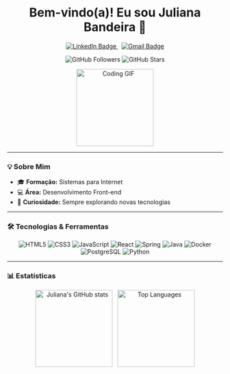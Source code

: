 <h1 align="center">Bem-vindo(a)! Eu sou Juliana Bandeira 👋</h1>

<p align="center">
  <a href="https://www.linkedin.com/in/juliana-bandeira-desenvolvedora-web](https://www.linkedin.com/in/juliana-bandeira-desenvolvedoraweb/">
    <img src="https://img.shields.io/badge/-LinkedIn-0A66C2?style=for-the-badge&logo=linkedin&logoColor=white" alt="LinkedIn Badge"/>
  </a>
  &nbsp;
  <a href="mailto:julianafbbarbosa@gmail.com">
    <img src="https://img.shields.io/badge/-Gmail-D14836?style=for-the-badge&logo=gmail&logoColor=white" alt="Gmail Badge"/>
  </a>
</p>

<p align="center">
  <img src="https://img.shields.io/github/followers/JulianafBandeira?label=Seguidores&style=social" alt="GitHub Followers" />
  <img src="https://img.shields.io/github/stars/JulianafBandeira?label=Stars&style=social" alt="GitHub Stars" />
</p>

<p align="center">
  <img src="https://media.giphy.com/media/QTfX9Ejfra3ZmNxh6B/giphy.gif" alt="Coding GIF" height="180" />
</p>

---

### 💡 Sobre Mim

- 🎓 **Formação:** Sistemas para Internet  
- 💻 **Área:** Desenvolvimento Front-end  
- 🔎 **Curiosidade:** Sempre explorando novas tecnologias

---

### 🛠️ Tecnologias & Ferramentas

<p align="center">
  <img src="https://img.shields.io/badge/HTML5-E34F26?style=for-the-badge&logo=html5&logoColor=white" alt="HTML5" />
  <img src="https://img.shields.io/badge/CSS3-1572B6?style=for-the-badge&logo=css3&logoColor=white" alt="CSS3" />
  <img src="https://img.shields.io/badge/JavaScript-F7DF1E?style=for-the-badge&logo=javascript&logoColor=black" alt="JavaScript" />
  <img src="https://img.shields.io/badge/React-20232A?style=for-the-badge&logo=react&logoColor=61DAFB" alt="React" />
  <img src="https://img.shields.io/badge/Spring-6DB33F?style=for-the-badge&logo=spring&logoColor=white" alt="Spring" />
  <img src="https://img.shields.io/badge/Java-007396?style=for-the-badge&logo=java&logoColor=white" alt="Java" />
  <img src="https://img.shields.io/badge/Docker-2496ED?style=for-the-badge&logo=docker&logoColor=white" alt="Docker" />
  <img src="https://img.shields.io/badge/PostgreSQL-336791?style=for-the-badge&logo=postgresql&logoColor=white" alt="PostgreSQL" />
  <img src="https://img.shields.io/badge/Python-3776AB?style=for-the-badge&logo=python&logoColor=white" alt="Python" />
</p>

---

### 📊 Estatísticas

<p align="center">
  <img height="180em" src="https://github-readme-stats.vercel.app/api?username=JulianafBandeira&show_icons=true&theme=radical" alt="Juliana's GitHub stats"/>
  &nbsp;
  <img height="180em" src="https://github-readme-stats.vercel.app/api/top-langs/?username=JulianafBandeira&layout=compact&theme=radical" alt="Top Languages"/>
</p>
